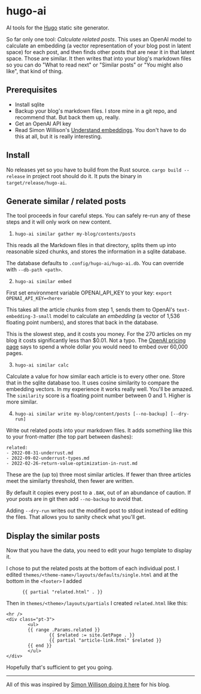 # hugo-ai

AI tools for the [Hugo](https://gohugo.io/) static site generator.

So far only one tool: *Calculate related posts*. This uses an OpenAI model to calculate an embedding (a vector representation of your blog post in latent space) for each post, and then finds other posts that are near it in that latent space. Those are similar. It then writes that into your blog's markdown files so you can do "What to read next" or "Similar posts" or "You might also like", that kind of thing.

## Prerequisites

- Install sqlite
- Backup your blog's markdown files. I store mine in a git repo, and recommend that. But back them up, really.
- Get an OpenAI API key
- Read Simon Willison's [Understand embeddings](https://simonwillison.net/2023/Oct/23/embeddings/). You don't have to do this at all, but it is really interesting.

## Install

No releases yet so you have to build from the Rust source. `cargo build --release` in project root should do it. It puts the binary in `target/release/hugo-ai`.

## Generate similar / related posts

The tool proceeds in four careful steps. You can safely re-run any of these steps and it will only work on new content.

1. `hugo-ai similar gather my-blog/contents/posts`

This reads all the Markdown files in that directory, splits them up into reasonable sized chunks, and stores the information in a sqlite database.

The database defaults to `.config/hugo-ai/hugo-ai.db`. You can override with `--db-path <path>`.

2. `hugo-ai similar embed`

First set environment variable OPENAI_API_KEY to your key: `export OPENAI_API_KEY=<here>`

This takes all the article chunks from step 1, sends them to OpenAI's `text-embedding-3-small` model to calculate an *embedding* (a vector of 1,536 floating point numbers), and stores that back in the database.

This is the slowest step, and it costs you money. For the 270 articles on my blog it costs significantly less than $0.01. Not a typo. The [OpenAI pricing page](https://platform.openai.com/docs/guides/embeddings/use-cases) says to spend a whole dollar you would need to embed over 60,000 pages.

3. `hugo-ai similar calc`

Calculate a value for how similar each article is to every other one. Store that in the sqlite database too. It uses cosine similarity to compare the embedding vectors. In my experience it works really well. You'll be amazed. The `similarity` score is a floating point number between 0 and 1. Higher is more similar.

4. `hugo-ai similar write my-blog/content/posts [--no-backup] [--dry-run]`

Write out related posts into your markdown files. It adds something like this to your front-matter (the top part between dashes):
```
related:
- 2022-08-31-underrust.md
- 2022-09-02-underrust-types.md
- 2022-02-26-return-value-optimization-in-rust.md
```

These are the (up to) three most similar articles. If fewer than three articles meet the similarty threshold, then fewer are written.

By default it copies every post to a `.BAK`, out of an abundance of caution. If your posts are in git then add `--no-backup` to avoid that.

Adding `--dry-run` writes out the modified post to stdout instead of editing the files. That allows you to sanity check what you'll get.

## Display the similar posts

Now that you have the data, you need to edit your hugo template to display it.

I chose to put the related posts at the bottom of each individual post. I edited `themes/<theme-name>/layouts/defaults/single.html` and at the bottom in the `<footer>` I added
```
      {{ partial "related.html" . }}
```

Then in `themes/<theme>/layouts/partials` I created `related.html` like this:
```
<hr />
<div class="pt-3">
        <ul>
        {{ range .Params.related }}
                {{ $related := site.GetPage . }}
                {{ partial "article-link.html" $related }}
        {{ end }}
        </ul>
</div>
```

Hopefully that's sufficient to get you going.

---

All of this was inspired by [Simon Willison doing it here](https://simonwillison.net/2023/Oct/23/embeddings/#related-content-using-embeddings) for his blog.

